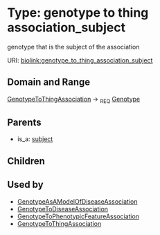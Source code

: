 
# Type: genotype to thing association_subject


genotype that is the subject of the association

URI: [biolink:genotype_to_thing_association_subject](https://w3id.org/biolink/vocab/genotype_to_thing_association_subject)


## Domain and Range

[GenotypeToThingAssociation](GenotypeToThingAssociation.md) ->  <sub>REQ</sub> [Genotype](Genotype.md)

## Parents

 *  is_a: [subject](subject.md)

## Children


## Used by

 * [GenotypeAsAModelOfDiseaseAssociation](GenotypeAsAModelOfDiseaseAssociation.md)
 * [GenotypeToDiseaseAssociation](GenotypeToDiseaseAssociation.md)
 * [GenotypeToPhenotypicFeatureAssociation](GenotypeToPhenotypicFeatureAssociation.md)
 * [GenotypeToThingAssociation](GenotypeToThingAssociation.md)
